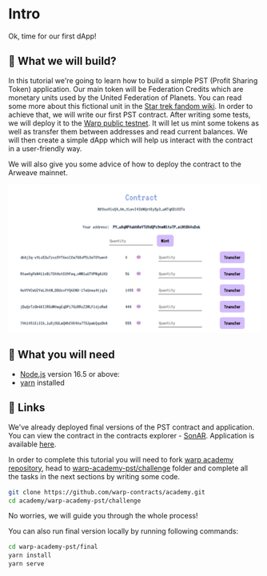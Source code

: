 # Intro

Ok, time for our first dApp!

## 👷 What we will build?

In this tutorial we're going to learn how to build a simple PST (Profit Sharing Token) application. Our main token will be Federation Credits which are monetary units used by the United Federation of Planets. You can read some more about this fictional unit in the [Star trek fandom wiki](https://memory-alpha.fandom.com/wiki/Federation_credit). In order to achieve that, we will write our first PST contract. After writing some tests, we will deploy it to the [Warp public testnet](https://testnet.redstone.tools/). It will let us mint some tokens as well as transfer them between addresses and read current balances. We will then create a simple dApp which will help us interact with the contract in a user-friendly way.

We will also give you some advice of how to deploy the contract to the Arweave mainnet.

![PST-app](./assets/app.png)

## 🔨 What you will need

- [Node.js](https://nodejs.org/en/download/) version 16.5 or above:
- [yarn](https://yarnpkg.com/getting-started/install) installed

## 🔗 Links

We've already deployed final versions of the PST contract and application.
You can view the contract in the contracts explorer - [SonAR](https://sonar.warp.cc/#/app/contract/NfOsoVlsQ4_hh_tLwvI4IkNQr0Ey5p3_uHTqKD1O3Ts?network=testnet). Application is available [here](https://pst.redstone.academy).

In order to complete this tutorial you will need to fork [warp academy repository](https://github.com/warp-contracts/academy), head to [warp-academy-pst/challenge](https://github.com/warp-contracts/academy/tree/main/warp-academy-pst/challenge) folder and complete all the tasks in the next sections by writing some code.

```bash
git clone https://github.com/warp-contracts/academy.git
cd academy/warp-academy-pst/challenge
```

No worries, we will guide you through the whole process!

You can also run final version locally by running following commands:

```bash
cd warp-academy-pst/final
yarn install
yarn serve
```
